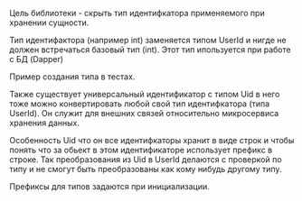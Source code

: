 Цель библиотеки - скрыть тип идентифкатора применяемого при хранении сущности.

Тип идентифактора (например int) заменяется типом UserId и нигде не должен 
встречаться базовый тип (int). Этот тип ипользуется при работе с БД (Dapper)

Пример создания типа в тестах.

Также существует универсальный идентификатор с типом Uid в него тоже можно 
конвертировать любой свой тип идентифкатора (типа UserId). Он служит для 
внешних связей относительно микросервиса хранения данных.

Особенность Uid что он все идентифкаторы хранит в виде строк и чтобы понять что 
за обьект в этом идентификаторе использует префикс в строке. Так преобразования 
из Uid в UserId делаются с проверкой по типу и не смогут быть преобразованы как 
кому нибудь другому типу.

Префиксы для типов задаются при инициализации.